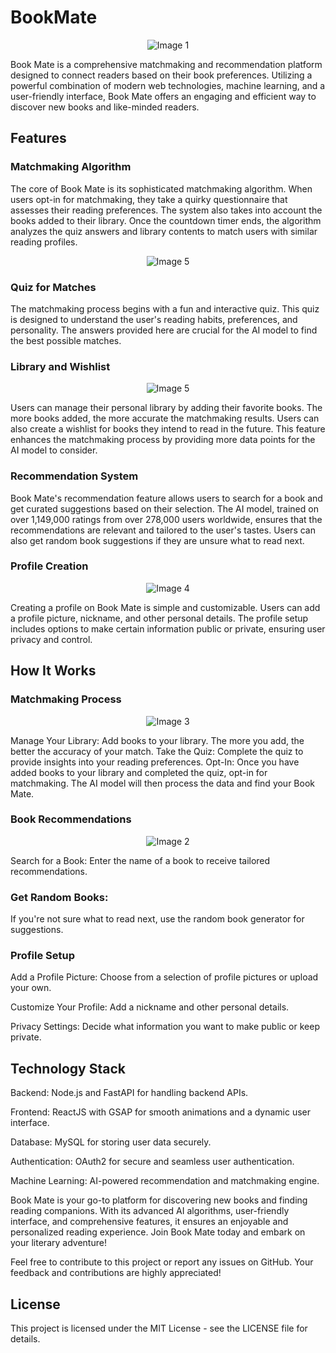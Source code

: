 # BookMate

<p align="center">
  <img src="https://github.com/arunnats/BookMate/assets/118368673/8ea2aeb9-d99d-498b-95ae-d423d7f13ff6" alt="Image 1" />
</p>

Book Mate is a comprehensive matchmaking and recommendation platform designed to connect readers based on their book preferences. Utilizing a powerful combination of modern web technologies, machine learning, and a user-friendly interface, Book Mate offers an engaging and efficient way to discover new books and like-minded readers.

## Features

### Matchmaking Algorithm
The core of Book Mate is its sophisticated matchmaking algorithm. When users opt-in for matchmaking, they take a quirky questionnaire that assesses their reading preferences. The system also takes into account the books added to their library. Once the countdown timer ends, the algorithm analyzes the quiz answers and library contents to match users with similar reading profiles.

<p align="center">
  <img src="https://github.com/arunnats/BookMate/assets/118368673/1ac01fff-ed04-4136-8626-93c71fbf6f7d" alt="Image 5" />
</p>

### Quiz for Matches
The matchmaking process begins with a fun and interactive quiz. This quiz is designed to understand the user's reading habits, preferences, and personality. The answers provided here are crucial for the AI model to find the best possible matches.

### Library and Wishlist

<p align="center">
  <img src="https://github.com/arunnats/BookMate/assets/118368673/8326e051-c558-4a1b-b427-0631fa87f738" alt="Image 5" />
</p>

Users can manage their personal library by adding their favorite books. The more books added, the more accurate the matchmaking results. Users can also create a wishlist for books they intend to read in the future. This feature enhances the matchmaking process by providing more data points for the AI model to consider.

### Recommendation System
Book Mate's recommendation feature allows users to search for a book and get curated suggestions based on their selection. The AI model, trained on over 1,149,000 ratings from over 278,000 users worldwide, ensures that the recommendations are relevant and tailored to the user's tastes. Users can also get random book suggestions if they are unsure what to read next.

### Profile Creation

<p align="center">
  <img src="https://github.com/arunnats/BookMate/assets/118368673/9cf286d1-ec54-4be3-b03d-154fff40fa0f" alt="Image 4" />
</p>

Creating a profile on Book Mate is simple and customizable. Users can add a profile picture, nickname, and other personal details. The profile setup includes options to make certain information public or private, ensuring user privacy and control.

## How It Works

### Matchmaking Process

<p align="center">
  <img src="https://github.com/arunnats/BookMate/assets/118368673/94e01253-d787-4cd9-b0cd-ac1b98a61953" alt="Image 3" />
</p>

Manage Your Library: Add books to your library. The more you add, the better the accuracy of your match.
Take the Quiz: Complete the quiz to provide insights into your reading preferences.
Opt-In: Once you have added books to your library and completed the quiz, opt-in for matchmaking. The AI model will then process the data and find your Book Mate.

### Book Recommendations

<p align="center">
  <img src="https://github.com/arunnats/BookMate/assets/118368673/c76cc268-09e6-435d-80b1-04163dbd30aa" alt="Image 2" />
</p>

Search for a Book: Enter the name of a book to receive tailored recommendations.

### Get Random Books:
If you're not sure what to read next, use the random book generator for suggestions.

### Profile Setup

Add a Profile Picture: Choose from a selection of profile pictures or upload your own. 

Customize Your Profile: Add a nickname and other personal details. 

Privacy Settings: Decide what information you want to make public or keep private.

## Technology Stack

Backend: Node.js and FastAPI for handling backend APIs.

Frontend: ReactJS with GSAP for smooth animations and a dynamic user interface.

Database: MySQL for storing user data securely.

Authentication: OAuth2 for secure and seamless user authentication.

Machine Learning: AI-powered recommendation and matchmaking engine.

Book Mate is your go-to platform for discovering new books and finding reading companions. With its advanced AI algorithms, user-friendly interface, and comprehensive features, it ensures an enjoyable and personalized reading experience. Join Book Mate today and embark on your literary adventure!

Feel free to contribute to this project or report any issues on GitHub. Your feedback and contributions are highly appreciated!

## License
This project is licensed under the MIT License - see the LICENSE file for details.
